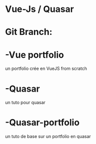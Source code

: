 # Vue-Js / Quasar
# Git Branch:

# -Vue portfolio
un portfolio crée en VueJS from scratch

# -Quasar
un tuto pour quasar

# -Quasar-portfolio
un tuto de base sur un portfolio en quasar

